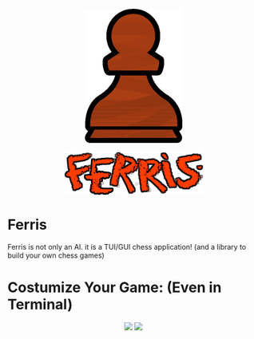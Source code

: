 <p align="center">
<img resize=50 src="docs/img/complete_ferris_small.png" alt="ferris_logo">
</p>

<p align="center">
<img src="docs/img/ferris_text_oringe_messy_thin_black_border_cropped.png" alt="ferris_text">
</p>


# Ferris

Ferris is not only an AI. it is a TUI/GUI chess application! (and a library to build your own chess games)

# Costumize Your Game: (Even in Terminal)

<p align="center">
  
<img src="https://user-images.githubusercontent.com/101834410/218205976-a3f248e8-9d7c-4643-92bb-5141daacc6f2.png">

<img src="https://user-images.githubusercontent.com/101834410/218205790-a6ee9500-9efc-415b-8068-43e99f7a6125.png">
  
</p>

